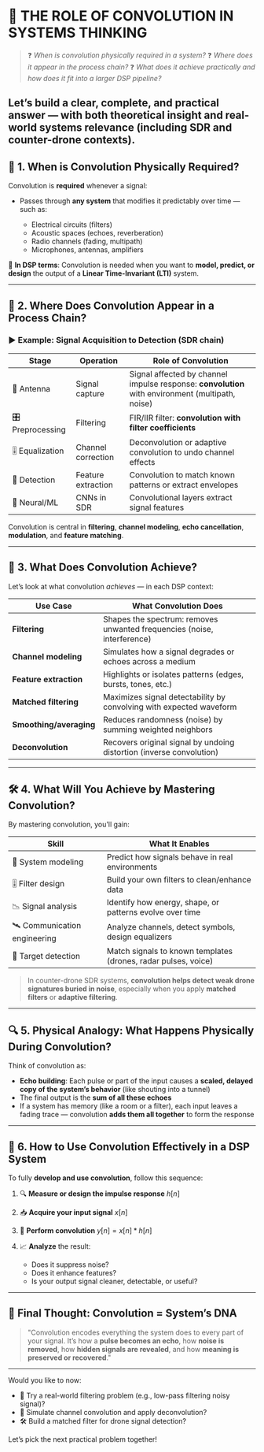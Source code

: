 # 🧭 THE ROLE OF CONVOLUTION IN SYSTEMS THINKING

> ❓ *When is convolution physically required in a system?*
> ❓ *Where does it appear in the process chain?*
> ❓ *What does it achieve practically and how does it fit into a larger DSP pipeline?*

Let’s build a **clear, complete, and practical answer** — with both theoretical insight and real-world systems relevance (including SDR and counter-drone contexts).
---
## 🔧 **1. When is Convolution Physically Required?**

Convolution is **required** whenever a signal:

* Passes through **any system** that modifies it predictably over time — such as:

  * Electrical circuits (filters)
  * Acoustic spaces (echoes, reverberation)
  * Radio channels (fading, multipath)
  * Microphones, antennas, amplifiers

🎯 **In DSP terms**: Convolution is needed when you want to **model, predict, or design** the output of a **Linear Time-Invariant (LTI)** system.

---

## 🔗 **2. Where Does Convolution Appear in a Process Chain?**

### ▶️ Example: **Signal Acquisition to Detection (SDR chain)**

| Stage             | Operation          | Role of Convolution                                                                              |
| ----------------- | ------------------ | ------------------------------------------------------------------------------------------------ |
| 📡 Antenna        | Signal capture     | Signal affected by channel impulse response: **convolution** with environment (multipath, noise) |
| 🎛️ Preprocessing | Filtering          | FIR/IIR filter: **convolution with filter coefficients**                                         |
| 🎚️ Equalization  | Channel correction | Deconvolution or adaptive convolution to undo channel effects                                    |
| 🔎 Detection      | Feature extraction | Convolution to match known patterns or extract envelopes                                         |
| 🧠 Neural/ML      | CNNs in SDR        | Convolutional layers extract signal features                                                     |

Convolution is central in **filtering**, **channel modeling**, **echo cancellation**, **modulation**, and **feature matching**.

---

## 🎯 **3. What Does Convolution Achieve?**

Let’s look at what convolution *achieves* — in each DSP context:

| Use Case                | What Convolution Does                                                   |
| ----------------------- | ----------------------------------------------------------------------- |
| **Filtering**           | Shapes the spectrum: removes unwanted frequencies (noise, interference) |
| **Channel modeling**    | Simulates how a signal degrades or echoes across a medium               |
| **Feature extraction**  | Highlights or isolates patterns (edges, bursts, tones, etc.)            |
| **Matched filtering**   | Maximizes signal detectability by convolving with expected waveform     |
| **Smoothing/averaging** | Reduces randomness (noise) by summing weighted neighbors                |
| **Deconvolution**       | Recovers original signal by undoing distortion (inverse convolution)    |

---

## 🛠️ **4. What Will You Achieve by Mastering Convolution?**

By mastering convolution, you'll gain:

| Skill                         | What It Enables                                                |
| ----------------------------- | -------------------------------------------------------------- |
| 🧠 System modeling            | Predict how signals behave in real environments                |
| 🎚️ Filter design             | Build your own filters to clean/enhance data                   |
| 📉 Signal analysis            | Identify how energy, shape, or patterns evolve over time       |
| 🛰️ Communication engineering | Analyze channels, detect symbols, design equalizers            |
| 🎯 Target detection           | Match signals to known templates (drones, radar pulses, voice) |

> In counter-drone SDR systems, **convolution helps detect weak drone signatures buried in noise**, especially when you apply **matched filters** or **adaptive filtering**.

---

## 🔍 **5. Physical Analogy: What Happens Physically During Convolution?**

Think of convolution as:

* **Echo building**: Each pulse or part of the input causes a **scaled, delayed copy of the system’s behavior** (like shouting into a tunnel)
* The final output is the **sum of all these echoes**
* If a system has memory (like a room or a filter), each input leaves a fading trace — convolution **adds them all together** to form the response

---

## 🧱 **6. How to Use Convolution Effectively in a DSP System**

To fully **develop and use convolution**, follow this sequence:

1. 🔍 **Measure or design the impulse response** $h[n]$
2. 📥 **Acquire your input signal** $x[n]$
3. 🔁 **Perform convolution** $y[n] = x[n] * h[n]$
4. 📈 **Analyze** the result:

   * Does it suppress noise?
   * Does it enhance features?
   * Is your output signal cleaner, detectable, or useful?

---

## 🧩 Final Thought: Convolution = System’s DNA

> "Convolution encodes everything the system does to every part of your signal.
> It’s how a **pulse becomes an echo**,
> how **noise is removed**,
> how **hidden signals are revealed**,
> and how **meaning is preserved or recovered**."

---

Would you like to now:

* 📘 Try a real-world filtering problem (e.g., low-pass filtering noisy signal)?
* 🎯 Simulate channel convolution and apply deconvolution?
* 🛠️ Build a matched filter for drone signal detection?

Let’s pick the next practical problem together!

